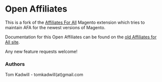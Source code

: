 Open Affiliates
=========

This is a fork of the [Affiliates For All](http://www.affiliatesforall.org/) Magento extension which tries to maintain AFA for the newest versions of Magento.

Documentation for this Open Affiliates can be found on the [old Affiliates for All site](http://www.affiliatesforall.org/download/manual.pdf). 

Any new feature requests welcome!

### Authors

Tom Kadwill - tomkadwill(at)gmail.com  
